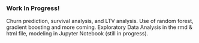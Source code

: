 ### Work In Progress!
Churn prediction, survival analysis, and LTV analysis.
Use of random forest, gradient boosting and more coming. 
Exploratory Data Analysis in the rmd & html file, modeling in Jupyter Notebook (still in progress).

